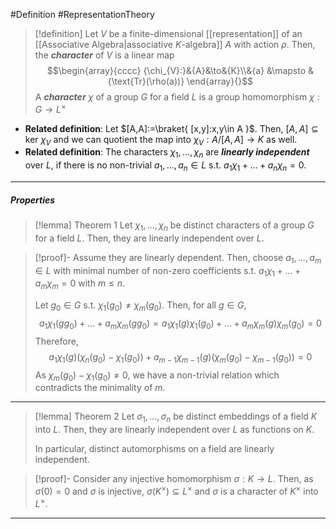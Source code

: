 #Definition #RepresentationTheory 

> [!definition]
> Let $V$ be a finite-dimensional [[representation]] of an [[Associative Algebra|associative $K$-algebra]] $A$ with action $\rho$. Then, the ***character*** of $V$ is a linear map $$\begin{array}{cccc} {\chi_{V}:}&{A}&\to&{K}\\&{a} &\mapsto & {\text{Tr}(\rho(a))} \end{array}{}$$
> A ***character*** $\chi$ of a group $G$ for a field $L$ is a group homomorphism $\chi:G\to L^\times$
- **Related definition**: Let $[A,A]:=\braket{ [x,y]:x,y\in A }$. Then, $[A,A]\subseteq \text{ker }\chi_{V}$ and we can quotient the map into $\chi_{V}:A / [A,A]\to K$ as well.
- **Related definition**: The characters $\chi_{1},\dots,\chi_{n}$ are ***linearly independent*** over $L$, if there is no non-trivial $a_{1},\dots,a_{n}\in L$ s.t. $a_{1}\chi_{1}+\dots+a_{n}\chi_{n}=0$.
---
##### Properties
> [!lemma] Theorem 1
> Let $\chi_{1},\dots,\chi_{n}$ be distinct characters of a group $G$ for a field $L$. Then, they are linearly independent over $L$.

> [!proof]-
> Assume they are linearly dependent. Then, choose $a_{1},\dots,a_{m}\in L$ with minimal number of non-zero coefficients s.t. $a_{1}\chi_{1}+\dots+a_{m}\chi_{m}=0$ with $m\leq n$.
> 
> Let $g_{0}\in G$ s.t. $\chi_{1}(g_{0})\neq \chi_{m}(g_{0})$. Then, for all $g\in G$, $$a_{1}\chi_{1}(g g_{0})+\dots+a_{m}\chi_{m}(g g_{0})=a_{1}\chi_{1}(g)\chi_{1}(g_{0})+\dots+a_m\chi_{m}(g)\chi_{m}(g_{0})=0$$Therefore, $$a_{1}\chi_{1}(g)(\chi_{n}(g_{0})-\chi_{1}(g_{0}))+a_{m-1}\chi_{m-1}(g)(\chi_{m}(g_{0})-\chi_{m-1}(g_{0}))=0$$As $\chi_{m}(g_{0})-\chi_{1}(g_{0})\neq 0$, we have a non-trivial relation which contradicts the minimality of $m$.
---
> [!lemma] Theorem 2
> Let $\sigma_{1},\dots,\sigma_{n}$ be distinct embeddings of a field $K$ into $L$. Then, they are linearly independent over $L$ as functions on $K$. 
> 
> In particular, distinct automorphisms on a field are linearly independent.

> [!proof]-
> Consider any injective homomorphism $\sigma:K\to L$. Then, as $\sigma(0)=0$ and $\sigma$ is injective, $\sigma(K^\times)\subseteq L^\times$ and $\sigma$ is a character of $K^\times$ into $L^\times$. 
---
